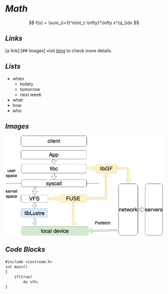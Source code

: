 # ***Math***
$$
f(x) = \sum_{i=1}^n\int_{-\infty}^\infty x^{q_i}dx
$$
## *Links* 
[a link]:[## Images]
visit [bing](bing.com) to check more details.

## ***Lists***
* when
    * todaty
    * tomorrow
    * next week
* what
* how
* who

## ***Images***
![fig](AI/torch/example.png)

## ***Code Blocks***
    #include <iostream.h>  
    int main()  
    {  
        if(true)  
            do sth;
    }